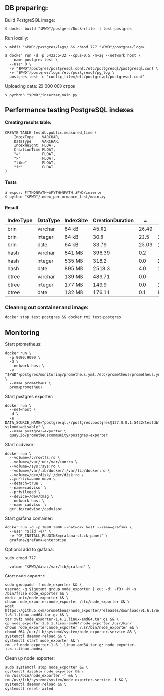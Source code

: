 ## DB preparing:

Build PostgreSQL image:

    $ docker build "$PWD"/postgers/Dockerfile -t test-postgres

Run locally:  

    $ mkdir "$PWD"/postgres/logs/ && chmod 777 "$PWD"/postgres/logs/

    $ docker run -d -p 5432:5432 --cpus=0.5 -m=2g --network host \
      --name postgres-test \
      --user 0 \
      -v "$PWD"/postgres/postgresql.conf:/etc/postgresql/postgresql.conf \
      -v "$PWD"/postgres/logs:/etc/postgresql/pg_log \
      postgres-test -c 'config_file=/etc/postgresql/postgresql.conf'

Uploading data:
20 000 000 строк

    $ python3 "$PWD"/inserter/main.py

## Performance testing PostgreSQL indexes

#### Creating results table:

    CREATE TABLE testdb.public.measured_time (
        IndexType    VARCHAR,
        DataType     VARCHAR,
        IndexWeight  FLOAT,
        CreationTime FLOAT,
        "="          FLOAT,
        ">"          FLOAT,
        "like"       FLOAT,
        "in"         FLOAT
    )

#### Tests
    $ export PYTHONPATH=$PYTHONPATH:$PWD/inserter
    $ python "$PWD"/index_performance_test/main.py

#### Result
| IndexType  | DataType  |  IndexSize | CreationDuration |   =   |   >   | like |   in   |
|------------|-----------|------------|------------------|-------|-------|------|--------|
|   brin     | varchar   |	 64 kB	  |      45.01	     | 26.49 |       | 22.7 |  24.8  | 
|   brin	 | integer   |	 64 kB    |      30.9	     | 22.5	 | 19.1	 |	    |  23.5  |
|   brin	 | date	     |   64 kB    |      33.79	     | 25.09 | 16.1	 |	    |  24.5  |
|   hash	 | varchar	 |   841 MB   |      396.39	     |  0.2	 |       | 28.8	|   0.1  |
|   hash	 | integer	 |   535 MB   |      318.2	     |  0.0	 | 28.1	 |      |   0.0  |    
|   hash	 | date	     |   895 MB   |      2518.3	     |  4.0	 | 19.4	 |	    |   1.9  |
|   btree	 | varchar	 |   139 MB   |      489.71	     |  0.0	 |       | 24.3 |   0.0  |
|   btree	 | integer	 |   177 MB   |      149.9	     |  0.0	 | 18.9	 |      |   0.09 |   
|   btree	 | date	     |   132 MB   |      176.11	     |  0.1	 |  8.8	 |      |   0.3  |

### Cleaning out container and image:

    docker stop test-postgres && docker rmi test-postgres

## Monitoring

Start prometheus:

    docker run \
      -p 9090:9090 \
      -d \
      --network host \
      -v "$PWD"/postgres/monitoring/prometheus.yml:/etc/prometheus/prometheus.yml \
      --name prometheus \
      prom/prometheus

Start postgres exporter:

    docker run \
      --net=host \
      -d \
      -e DATA_SOURCE_NAME="postgresql://postgres:postgres@127.0.0.1:5432/testdb?sslmode=disable" \
      --name postgres-exporter \
      quay.io/prometheuscommunity/postgres-exporter


Start cadvisor:

    docker run \
      --volume=/:/rootfs:ro \
      --volume=/var/run:/var/run:ro \
      --volume=/sys:/sys:ro \
      --volume=/var/lib/docker/:/var/lib/docker:ro \
      --volume=/dev/disk/:/dev/disk:ro \
      --publish=8080:8080 \
      --detach=true \
      --name=cadvisor \
      --privileged \
      --device=/dev/kmsg \
      --network host \
      --name cadvisor \
      gcr.io/cadvisor/cadvisor

Start grafana container:

    docker run -d -p 3000:3000 --network host --name=grafana \
      --user "$(id -u)" \
      -e "GF_INSTALL_PLUGINS=grafana-clock-panel" \
      grafana/grafana-enterprise

Optional add to grafana:
    
    sudo chmod 777 
    
    --volume "$PWD/data:/var/lib/grafana" \

Start node exporter:

    sudo groupadd -f node_exporter && \
    useradd -g $(getent group node_exporter | cut -d: -f3) -M -s /bin/false node_exporter && \
    mkdir /etc/node_exporter && \
    chown node_exporter:node_exporter /etc/node_exporter && \
    wget https://github.com/prometheus/node_exporter/releases/download/v1.6.1/node_exporter-1.6.1.linux-amd64.tar.gz && \
    tar xvfz node_exporter-1.6.1.linux-amd64.tar.gz && \
    cp node_exporter-1.6.1.linux-amd64/node_exporter /usr/bin/
    chown node_exporter:node_exporter /usr/bin/node_exporter && \
    chmod 664 /usr/lib/systemd/system/node_exporter.service && \
    systemctl daemon-reload && \
    systemctl start node_exporter && \
    rm -rf node_exporter-1.6.1.linux-amd64.tar.gz node_exporter-1.6.1.linux-amd64

Clean up node_exporter:

    sudo systemctl stop node_exporter && \
    systemctl disable node_exporter && \
    rm /usr/bin/node_exporter -f && \
    rm /usr/lib/systemd/system/node_exporter.service -f && \
    systemctl daemon-reload && \
    systemctl reset-failed
